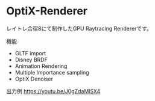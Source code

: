 # OptiX-Renderer
レイトレ合宿8にて制作したGPU Raytracing Rendererです。

機能
- GLTF import
- Disney BRDF
- Animation Rendering
- Multiple Importance sampling 
- OptiX Denoiser

出力例
https://youtu.be/J0gZdaMlSX4
